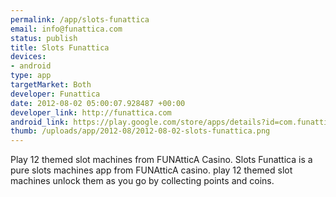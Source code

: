 ```yaml
--- 
permalink: /app/slots-funattica
email: info@funattica.com
status: publish
title: Slots Funattica
devices: 
- android
type: app
targetMarket: Both
developer: Funattica
date: 2012-08-02 05:00:07.928487 +00:00
developer_link: http://funattica.com
android_link: https://play.google.com/store/apps/details?id=com.funattica.slot
thumb: /uploads/app/2012-08/2012-08-02-slots-funattica.png
---
```


Play 12 themed slot machines from FUNAtticA Casino.
Slots Funattica is a pure slots machines app from FUNAtticA casino. play 12 themed slot machines unlock them as you go by collecting points and coins.
